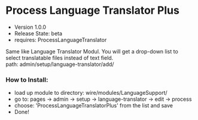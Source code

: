 Process Language Translator Plus
===========================

- Version 1.0.0
- Release State: beta
- requires: ProcessLanguageTranslator

Same like Language Translator Modul. You will get a drop-down list to select translatable files instead of text field.  
path: admin/setup/language-translator/add/

### How to Install:
- load up module to directory: wire/modules/LanguageSupport/
- go to: pages -> admin -> setup -> language-translator -> edit -> process
- choose: 'ProcessLanguageTranslatorPlus' from the list and save
- Done!


